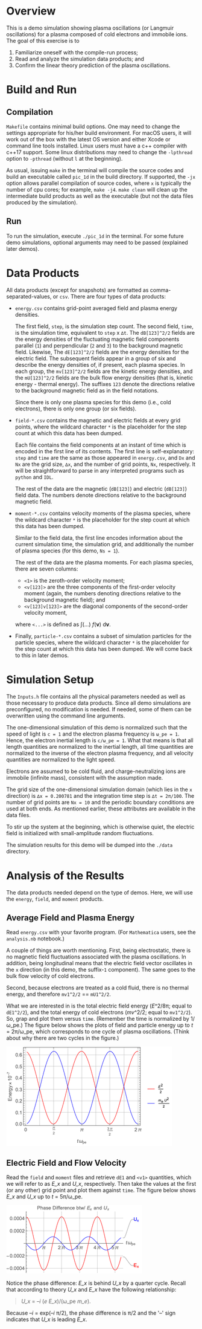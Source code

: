 # Overview

This is a demo simulation showing plasma oscillations (or Langmuir oscillations) for a plasma 
composed of cold electrons and immobile ions.
The goal of this exercise is to

1) Familiarize oneself with the compile-run process;
2) Read and analyze the simulation data products; and
3) Confirm the linear theory prediction of the plasma oscillations.


# Build and Run

## Compilation

`Makefile` contains minimal build options. One may need to change the settings appropriate
for his/her build environment.
For macOS users, it will work out of the box with the latest OS version and either Xcode or command line tools installed.
Linux users must have a c++ compiler with c++17 support.
Some linux distributions may need to change the `-lpthread` option to `-pthread` (without `l` at the beginning).

As usual, issuing `make` in the terminal will compile the source codes and build an executable
called `pic_1d` in the build directory.
If supported, the `-jx` option allows parallel compilation of source codes, where `x` is typically
the number of cpu cores; for example, `make -j4`.
`make clean` will clean up the intermediate build products as well as the executable
(but not the data files produced by the simulation).

## Run

To run the simulation, execute `./pic_1d` in the terminal.
For some future demo simulations, optional arguments may need to be passed (explained later demos).


# Data Products

All data products (except for snapshots) are formatted as comma-separated-values, or `csv`.
There are four types of data products:

* `energy.csv` contains grid-point averaged field and plasma energy densities.

    The first field, `step`, is the simulation step count.
    The second field, `time`, is the simulation time, equivalent to `step` x `∆t`.
    The `dB[123]^2/2` fields are the energy densities of the fluctuating magnetic field components
    parallel (`1`) and perpendicular (`2` and `3`) to the background magnetic field.
    Likewise, The `dE[123]^2/2` fields are the energy densities for the electric field.
    The subsequent fields appear in a group of six and describe the energy densities of, if present,
    each plasma species.
    In each group, the `mv[123]^2/2` fields are the kinetic energy densities, and
    the `mU[123]^2/2` fields are the bulk flow energy densities (that is, kinetic energy - thermal energy).
    The suffixes `123` denote the directions relative to the background magnetic field as in the field notations.
    
    Since there is only one plasma species for this demo (i.e., cold electrons), there is only one group (or six fields).

* `field-*.csv` contains the magnetic and electric fields at every grid points,
where the wildcard character `*` is the placeholder for the step count at which this data has been dumped.

    Each file contains the field components at an instant of time which is encoded in the first line
    of its contents.
    The first line is self-explanatory:
    `step` and `time` are the same as those appeared in `energy.csv`, and
    `Dx` and `Nx` are the grid size, `∆x`, and the number of grid points, `Nx`, respectively.
    It will be straightforward to parse in any interpreted programs such as `python` and `IDL`.

    The rest of the data are the magnetic (`dB[123]`) and electric (`dB[123]`) field data.
    The numbers denote directions relative to the background magnetic field.

* `moment-*.csv` contains velocity moments of the plasma species,
where the wildcard character `*` is the placeholder for the step count at which this data has been dumped.

    Similar to the field data, the first line encodes information about the current simulation time,
    the simulation grid, and additionally the number of plasma species (for this demo, `Ns = 1`).

    The rest of the data are the plasma moments.
    For each plasma species, there are seven columns:

    - `<1>` is the zeroth-order velocity moment;
    - `<v[123]>` are the three components of the first-order velocity moment
    (again, the numbers denoting directions relative to the background magnetic field); and
    - `<v[123]v[123]>` are the diagonal components of the second-order velocity moment,
    
    where `<...>` is defined as ∫(...) *f*(**v**) d**v**.


* Finally, `particle-*.csv` contains a subset of simulation particles for the particle species,
where the wildcard character `*` is the placeholder for the step count at which this data has been dumped.
We will come back to this in later demos.


# Simulation Setup

The `Inputs.h` file contains all the physical parameters needed as well as 
those necessary to produce data products.
Since all demo simulations are preconfigured, no modification is needed.
If needed, some of them can be overwritten using the command line arguments.

The one-dimensional simulation of this demo is normalized such that
the speed of light is `c = 1` and the electron plasma frequency is `ω_pe = 1`.
Hence, the electron inertial length is `c/ω_pe = 1`.
What that means is that
all length quantities are normalized to the inertial length,
all time quantities are normalized to the inverse of the electron plasma frequency, and
all velocity quantities are normalized to the light speed.

Electrons are assumed to be cold fluid, and charge-neutralizing ions are immobile (infinite mass),
consistent with the assumption made.

The grid size of the one-dimensional simulation domain (which lies in the `x` direction) is `∆x = 0.200781` and
the integration time step is `∆t = 2π/100`.
The number of grid points are `Nx = 10` and the periodic boundary conditions are used at both ends.
As mentioned earlier, these attributes are available in the data files.

To stir up the system at the beginning, which is otherwise quiet,
the electric field is initialized with small-amplitude random fluctuations.

The simulation results for this demo will be dumped into the `./data` directory.


# Analysis of the Results

The data products needed depend on the type of demos.
Here, we will use the `energy`, `field`, and `moment` products.

## Average Field and Plasma Energy

Read `energy.csv` with your favorite program.
(For `Mathematica` users, see the `analysis.nb` notebook.)

A couple of things are worth mentioning.
First, being electrostatic, there is no magnetic field fluctuations associated with the plasma oscillations.
In addition, being longitudinal means that the electric field vector oscillates in the `x` direction
(in this demo, the suffix-`1` component).
The same goes to the bulk flow velocity of cold electrons.

Second, because electrons are treated as a cold fluid, there is no thermal energy, and therefore
`mv1^2/2` == `mU1^2/2`.

What we are interested in is the total electric field energy (*E*^2/8π; equal to `dE1^2/2`), and
the total energy of cold electrons (*mv*^2/2; equal to `mv1^2/2`).
So, grap and plot them versus `time`.
(Remember the time is normalized by 1/ω_pe.)
The figure below shows the plots of field and particle energy up to *t* = 2π/ω_pe,
which corresponds to one cycle of plasma oscillations.
(Think about why there are two cycles in the figure.)

![Field and Plasma Energy](./figures/field_electron_energy.png)


## Electric Field and Flow Velocity

Read the `field` and `moment` files and retrieve `dE1` and `<v1>` quantities,
which we will refer to as *E_x* and *U_x*, respectively.
Then take the values at the first (or any other) grid point and plot them against `time`.
The figure below shows *E_x* and *U_x* up to *t* = 5π/ω_pe.

![Phase Relation between *E_x* and *U_x*](./figures/Ex_and_Ux_phase.png)

Notice the phase difference: *E_x* is behind *U_x* by a quarter cycle.
Recall that according to theory *U_x* and *E_x* have the following relationship:

> *U_x* = –*i* (*e* *E_x*)/(ω_pe *m_e*).

Because –*i* = exp(–*i* π/2), the phase difference is π/2 and the '–' sign indicates that
*U_x* is leading *E_x*.


